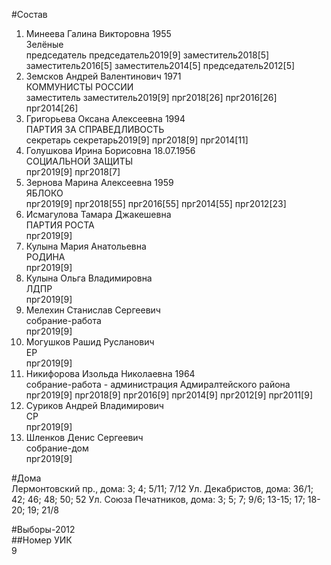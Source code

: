 #Состав  
1. Минеева Галина Викторовна 1955  
    Зелёные  
    председатель председатель2019[9] заместитель2018[5] заместитель2016[5] заместитель2014[5] председатель2012[5]  
2. Земсков Андрей Валентинович 1971  
    КОММУНИСТЫ РОССИИ  
    заместитель заместитель2019[9] прг2018[26] прг2016[26] прг2014[26]  
3. Григорьева Оксана Алексеевна 1994  
    ПАРТИЯ ЗА СПРАВЕДЛИВОСТЬ  
    секретарь секретарь2019[9] прг2018[9] прг2014[11]  
4. Голушкова Ирина Борисовна 18.07.1956  
    СОЦИАЛЬНОЙ ЗАЩИТЫ  
    прг2019[9] прг2018[7]  
5. Зернова Марина Алексеевна 1959  
    ЯБЛОКО  
    прг2019[9] прг2018[55] прг2016[55] прг2014[55] прг2012[23]  
6. Исмагулова Тамара Джакешевна  
    ПАРТИЯ РОСТА  
    прг2019[9]  
7. Кулына Мария Анатольевна  
    РОДИНА  
    прг2019[9]  
8. Кулына Ольга Владимировна  
    ЛДПР  
    прг2019[9]  
9. Мелехин Станислав Сергеевич  
    собрание-работа  
    прг2019[9]  
10. Могушков Рашид Русланович  
    ЕР  
    прг2019[9]  
11. Никифорова Изольда Николаевна 1964  
    собрание-работа - администрация Адмиралтейского района  
    прг2019[9] прг2018[9] прг2016[9] прг2014[9] прг2012[9] прг2011[9]  
12. Суриков Андрей Владимирович  
    СР  
    прг2019[9]  
13. Шленков Денис Сергеевич  
    собрание-дом  
    прг2019[9]  
  
#Дома  
Лермонтовский пр., дома: 3; 4; 5/11; 7/12 Ул. Декабристов, дома: 36/1; 42; 46; 48; 50; 52 Ул. Союза Печатников, дома: 3; 5; 7; 9/6; 13-15; 17; 18-20; 19; 21/8  
  
#Выборы-2012  
##Номер УИК  
9  
